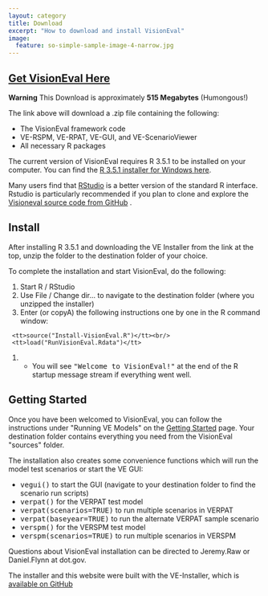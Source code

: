 ```yaml
---
layout: category
title: Download
excerpt: "How to download and install VisionEval"
image:
  feature: so-simple-sample-image-4-narrow.jpg
---
```


## [Get VisionEval Here](installers/VE-installer-windows-R3.5.1.zip) 
**Warning** This Download is approximately **515 Megabytes** (Humongous!)

The link above will download a .zip file containing the following:
 - The VisionEval framework code
 - VE-RSPM, VE-RPAT, VE-GUI, and VE-ScenarioViewer 
 - All necessary R packages
 
The current version of VisionEval requires R 3.5.1 to be installed on your computer.  You can find the <a href="https://cran.r-project.org/bin/windows/base/old/3.5.1/" target="_blank">R 3.5.1 installer for Windows here</a>.

Many users find that <a href="https://www.rstudio.com/products/rstudio/#Desktop" target="_blank">RStudio</a> is a better version of the
standard R interface.  Rstudio is particularly recommended if you plan to clone and explore the
<a target="_blank" href="https://github.com/VisionEval/VisionEval">Visioneval source code from GitHub</a> .

## Install

After installing R 3.5.1 and downloading the VE Installer from the link at the top, unzip the folder to the destination folder of your choice.

To complete the installation and start VisionEval, do the following:

   1. Start R / RStudio
   1. Use File / Change dir... to navigate to the destination folder (where you unzipped the installer)
   1. Enter (or copyA) the following instructions one by one in the R command window:

     <tt>source("Install-VisionEval.R")</tt><br/>
     <tt>load("RunVisionEval.Rdata")</tt>

   1. - You will see <tt>"Welcome to VisionEval!"</tt> at the end of the R startup message stream if everything went well.

## Getting Started

Once you have been welcomed to VisionEval, you can follow the instructions under "Running VE Models" on the
<a href="https://github.com/VisionEval/VisionEval/wiki/Getting-Started">Getting Started</a> page.
Your destination folder contains everything you need from the VisionEval "sources" folder.

The installation also creates some convenience functions which will run the model test scenarios or start the VE GUI:
 - <tt>vegui()</tt> to start the GUI (navigate to your destination folder to find the scenario run scripts)
 - <tt>verpat()</tt> for the VERPAT test model
 - <tt>verpat(scenarios=TRUE)</tt> to run multiple scenarios in VERPAT
 - <tt>verpat(baseyear=TRUE)</tt> to run the alternate VERPAT sample scenario
 - <tt>verspm()</tt> for the VERSPM test model
 - <tt>verspm(scenarios=TRUE)</tt> to run multiple scenarios in VERSPM

Questions about VisionEval installation can be directed to Jeremy.Raw or Daniel.Flynn at dot.gov.

The installer and this website were built with the VE-Installer, which is <a target="_blank" href="https://github.com/VisionEval/VE-Installer">available on GitHub</a>

<!-- removed between title and excerpt: <span class="entry-date"><time datetime="{{ post.date | date_to_xmlschema }}">{{ post.date | date: "%B %d, %Y" }}</time></span> -->
